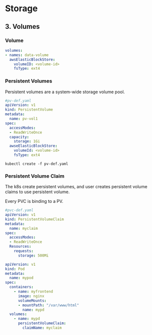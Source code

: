# Storage

## 3. Volumes

### Volume
```yaml
volumes:
- names: data-volume
  awsElasticBlockStore:
    volumeID: <volume-id>
    fsType: ext4
```

### Persistent Volumes
Persistent volumes are a system-wide storage volume pool.
```yaml
#pv-def.yaml
apiVersion: v1
kind: PersistentVolume
metadata:
  name: pv-vol1
spec:
  accessModes:
  - ReadWriteOnce
  capacity:
    storage: 1Gi
  awseElasticBlockStore:
    volumeId: <volume-id>
    fsType: ext4
```
```shell script
kubectl create -f pv-def.yaml
```

### Persistent Volume Claim
The k8s create persistent volumes, and user creates persistent volume claims to use persistent volume.

Every PVC is binding to a PV.

```yaml
#pvc-def.yaml
apiVersion: v1
kind: PersistentVolumeClaim
metadata: 
  name: myclaim
spec:
  accessModes:
  - ReadWriteOnce
  Resources:
    requests:
      storage: 500Mi
```

```yaml
apiVersion: v1
kind: Pod
metadata:
  name: mypod
spec:
  containers:
    - name: myfrontend
      image: nginx
      volumeMounts:
      - mountPath: "/var/www/html"
        name: mypd
  volumes:
    - name: mypd
      persistentVolumeClaim:
        claimName: myclaim
```


